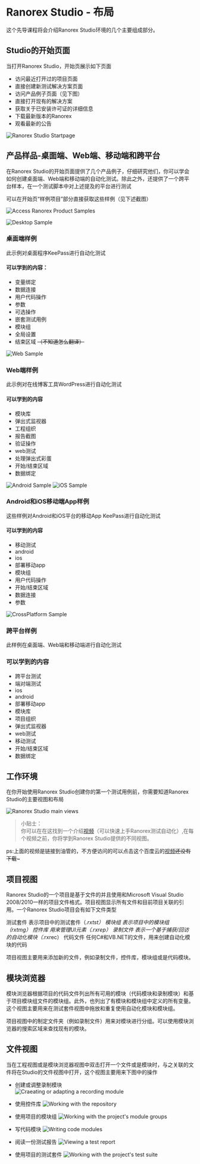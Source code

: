 # Ranorex Studio - 布局

这个先导课程将会介绍Ranorex Studio环境的几个主要组成部分。

## Studio的开始页面

当打开Ranorex Studio，开始页展示如下页面

- 访问最近打开过的项目页面
- 直接创建新测试解决方案页面
- 访问产品例子页面（见下图）
- 直接打开现有的解决方案
- 获取关于已安装许可证的详细信息
- 下载最新版本的Ranorex 
- 观看最新的公告


![Ranorex Studio Startpage](http://p6g5m4isy.bkt.clouddn.com/image/layout/001-ranorex-studio-startpage.png-yellowWM)

## 产品样品-桌面端、Web端、移动端和跨平台

在Ranorex Studio的开始页面提供了几个产品例子，仔细研究他们，你可以学会如何创建桌面端、Web端和移动端的自动化测试。除此之外，还提供了一个跨平台样本，在一个测试脚本中对上述提及的平台进行测试

可以在开始页“样例项目”部分直接获取这些样例（见下述截图）

![Access Ranorex Product Samples](http://p6g5m4isy.bkt.clouddn.com/image/layout/002-ranorex-product-samples.png-whiteWM)

![Desktop Sample](http://p6g5m4isy.bkt.clouddn.com/image/layout/003-product-samples-desktop.png)

### 桌面端样例

此示例对桌面程序KeePass进行自动化测试       

#### 可以学到的内容：

- 变量绑定
- 数据连接
- 用户代码操作
- 参数
- 可选操作
- 嵌套测试用例
- 模块组
- 全局设置
- 结束区域 ~~（不知道怎么翻译）~~

![Web Sample](http://p6g5m4isy.bkt.clouddn.com/image/layout/004-product-samples-web.png)

### Web端样例 

此示例对在线博客工具WordPress进行自动化测试

#### 可以学到的内容

- 模块库
- 弹出式监视器
- 工程组织
- 报告截图
- 验证操作
- web测试
- 处理弹出式彩蛋
- 开始/结束区域
- 数据绑定


![Android Sample](http://p6g5m4isy.bkt.clouddn.com/image/layout/005-product-samples-android.png)
![iOS Sample](http://p6g5m4isy.bkt.clouddn.com/image/layout/006-product-samples-ios.png)


### Android和iOS移动端App样例

这些样例对Android和iOS平台的移动App KeePass进行自动化测试

#### 可以学到的内容

- 移动测试
- android
- ios
- 部署移动app
- 模块组
- 用户代码操作
- 开始/结束区域
- 数据连接
- 参数

![CrossPlatform Sample](http://p6g5m4isy.bkt.clouddn.com/image/layout/007-product-samples-crossplatform.png)

### 跨平台样例

此样例在桌面端、Web端和移动端进行自动化测试

### 可以学到的内容

- 跨平台测试
- 端对端测试
- ios
- android
- 部署移动app
- 模块库
- 项目组织
- 弹出式监视器
- web测试
- 移动测试
- 开始/结束区域
- 数据绑定

## 工作环境

在你开始使用Ranorex Studio创建你的第一个测试用例前，你需要知道Ranorex Studio的主要视图和布局

![Ranorex Studio main views](http://p6g5m4isy.bkt.clouddn.com/image/layout/008-ranorex-studio-main-views.png-blackWM)


> 小贴士：  
> 你可以在在这找到一个介绍[视频][1]（可以快速上手Ranorex测试自动化）,在每个视频之前，你将学到Ranorex Studio提供的不同视图。

ps:上面的视频是链接到油管的，不方便访问的可以点击这个百度云的[视频][2]~~还没有下载~~~



## 项目视图

Ranorex Studio的一个项目是基于文件的并且使用和Microsoft Visual Studio 2008/2010一样的项目文件格式。项目视图显示所有文件和目前项目关联的引用。一个Ranorex Studio项目会有如下文件类型

测试套件  表示项目中的测试套件（*.rxtst）
模块组    表示项目中的模块组（*rxtmg）
控件库    用来管理UI元素（*.rxrep）
录制文件  表示一个基于捕获/回访的自动化模块（*.rxrec）
代码文件  任何C#和VB.NET的文件，用来创建自动化模块的代码

项目视图主要用来添加新的文件，例如录制文件，控件库，模块组或是代码模块。

## 模块浏览器

模块浏览器根据项目的代码文件列出所有可用的模块（代码模块和录制模块）和基于项目模块组文件的模块组。此外，也列出了有模块和模块组中定义的所有变量。这个视图主要用来在测试套件视图中拖放和重复使用自动化模块和模块组。

项目视图中的制定文件夹（例如录制文件）用来对模块进行分组。可以使用模块浏览器的搜索区域来查找现有的模块。

## 文件视图

当在工程视图或是模块浏览器视图中双击打开一个文件或是模块时，与之关联的文件将在Studio的文件视图中打开，这个视图主要用来下图中的操作

- 创建或调整录制模块  
  ![Craeating or adapting a recording module](http://p6g5m4isy.bkt.clouddn.com/image/layout/009-Recording-with-Repository.png-blackWM)

- 使用控件库
  ![Working with the repository](http://p6g5m4isy.bkt.clouddn.com/image/layout/010-Repository.png-blackWM)

- 使用项目的模块组
  ![Working with the project's module groups](http://p6g5m4isy.bkt.clouddn.com/image/layout/011-Module-Groups.png-blackWM)

- 写代码模块
  ![Writing code modules](http://p6g5m4isy.bkt.clouddn.com/image/layout/012-Code-Module.png-blackWM)

- 阅读一份测试报告
  ![Viewing a test report](http://p6g5m4isy.bkt.clouddn.com/image/layout/013-viewing-a-test-report.png-blackWM)

- 使用项目的测试套件
  ![Working with the project's test suite](http://p6g5m4isy.bkt.clouddn.com/image/layout/014-working-with-the-test-suite.png-blackWM)


[1]:http://youtube.com/watch?v=0S_YC7uwI-s

[2]:http://taylortaurus.top


































